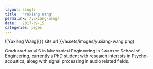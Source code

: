 ```yaml
---
layout: single
title:  "Yuxiang Wang"
permalink: /yuxiang-wang/
date:   2017-09-15
categories: pages
---
```


![Yuxiang Wang]({{ site.url }}/assets/images/yuxiang-wang.png)


Graduated as M.S in Mechanical Engineering in Swanson School of Engineering, currently a PhD student with research interests in Psycho-acoustics, along with signal processing in audio related fields.  
